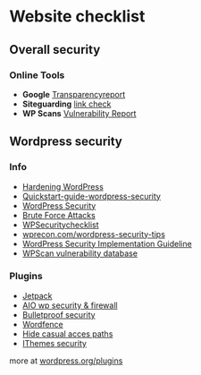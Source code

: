 # Website checklist

## Overall security

### Online Tools

  - **Google** [Transparencyreport](https://transparencyreport.google.com/safe-browsing/overview)
  - **Siteguarding** [link check](https://www.siteguarding.com/)
  - **WP Scans** [Vulnerability Report](https://wpscans.com/)

## Wordpress security

### Info
  - [Hardening WordPress](https://codex.wordpress.org/Hardening_WordPress) 
  - [Quickstart-guide-wordpress-security](https://pantheon.io/resources/quickstart-guide-wordpress-security)
  - [WordPress Security](https://wordpress.org/about/security/) 
  - [Brute Force Attacks](https://codex.wordpress.org/Brute_Force_Attacks) 
  - [WPSecuritychecklist](http://wpsecuritychecklist.org/items/) 
  - [wprecon.com/wordpress-security-tips](http://wprecon.com/wordpress-security-tips/) 
  - [WordPress Security Implementation Guideline](https://www.owasp.org/index.php/OWASP_Wordpress_Security_Implementation_Guideline) 
  - [WPScan vulnerability database](https://wpvulndb.com/) 


### Plugins 
  - [Jetpack](https://wordpress.org/plugins/jetpack/)
  - [AIO wp security & firewall](https://wordpress.org/plugins/all-in-one-wp-security-and-firewall/)
  - [Bulletproof security](https://wordpress.org/plugins/bulletproof-security/)
  - [Wordfence](https://nl.wordpress.org/plugins/wordfence/)
  - [Hide casual acces paths](https://wordpress.org/plugins/hide-my-wp/)
  - [IThemes security](https://ithemes.com/security/)
  
  more at [wordpress.org/plugins](https://wordpress.org/plugins/tags/security/)
